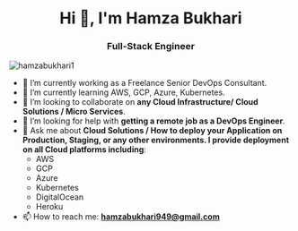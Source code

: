 <h1 align="center">Hi 👋, I'm Hamza Bukhari</h1>
<h3 align="center">Full-Stack Engineer</h3>

<p align="left"> <img src="https://komarev.com/ghpvc/?username=Youxaf-khan" alt="hamzabukhari1" /> </p>

- 🔭 I’m currently working as a Freelance Senior DevOps Consultant.
- 🌱 I’m currently learning AWS, GCP, Azure, Kubernetes.
- 👯 I’m looking to collaborate on **any Cloud Infrastructure/ Cloud Solutions / Micro Services**.
- 🤝 I’m looking for help with **getting a remote job as a DevOps Engineer**.
- 💬 Ask me about **Cloud Solutions / How to deploy your Application on Production, Staging, or any other environments. I provide deployment on all Cloud platforms including**:
  - AWS
  - GCP
  - Azure
  - Kubernetes
  - DigitalOcean
  - Heroku
- 📫 How to reach me: **hamzabukhari949@gmail.com**

